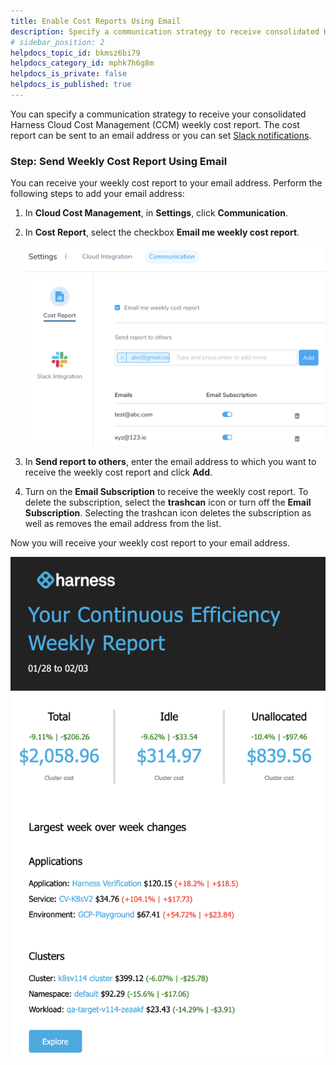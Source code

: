 ```yaml
---
title: Enable Cost Reports Using Email
description: Specify a communication strategy to receive consolidated Harness Continuous Efficiency (CE) weekly cost report.
# sidebar_position: 2
helpdocs_topic_id: bkmsz6bi79
helpdocs_category_id: mphk7h6g8m
helpdocs_is_private: false
helpdocs_is_published: true
---
```


You can specify a communication strategy to receive your consolidated Harness Cloud Cost Management (CCM) weekly cost report. The cost report can be sent to an email address or you can set [Slack notifications](/docs/first-gen/cloud-cost-management/cost-report/set-up-slack-notifications.md).


### Step: Send Weekly Cost Report Using Email

You can receive your weekly cost report to your email address. Perform the following steps to add your email address:

1. In **Cloud Cost Management**, in **Settings**, click **Communication**.
2. In **Cost Report**, select the checkbox **Email me weekly cost report**.
   
   ![](./static/set-communications-03.png)
3. In **Send report to others**, enter the email address to which you want to receive the weekly cost report and click **Add**.
4. Turn on the **Email Subscription** to receive the weekly cost report. To delete the subscription, select the **trashcan** icon or turn off the **Email Subscription**. Selecting the trashcan icon deletes the subscription as well as removes the email address from the list.  
  
Now you will receive your weekly cost report to your email address.

  ![](./static/set-communications-04.png)

